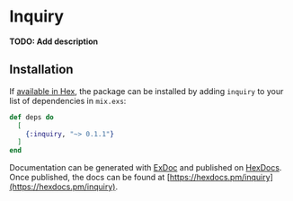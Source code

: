 # Inquiry

**TODO: Add description**

## Installation

If [available in Hex](https://hex.pm/docs/publish), the package can be installed
by adding `inquiry` to your list of dependencies in `mix.exs`:

```elixir
def deps do
  [
    {:inquiry, "~> 0.1.1"}
  ]
end
```

Documentation can be generated with [ExDoc](https://github.com/elixir-lang/ex_doc)
and published on [HexDocs](https://hexdocs.pm). Once published, the docs can
be found at [https://hexdocs.pm/inquiry](https://hexdocs.pm/inquiry).

